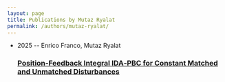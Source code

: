 ```yaml
---
layout: page
title: Publications by Mutaz Ryalat
permalink: /authors/mutaz-ryalat/
---
```


<ul class="post-list">
<li><span class='post-meta'>2025 -- Enrico Franco, Mutaz Ryalat</span><h3><a class='post-link' href='../../position-feedback-integral-ida-pbc-for-constant-matched-and-unmatched-disturbances'>Position‐Feedback Integral IDA‐PBC for Constant Matched and Unmatched Disturbances</a></h3></li>

</ul>
